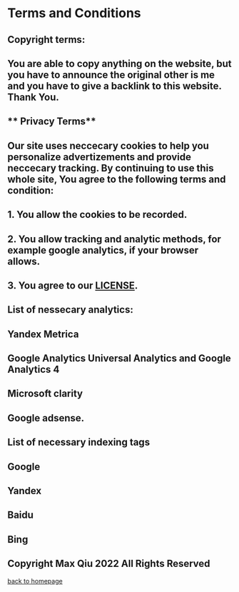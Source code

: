# Terms and Conditions
## **Copyright terms:**
## You are able to copy anything on the website, but you have to announce the original other is me and you have to give a backlink to this website. Thank You.
## ** Privacy Terms**
## Our site uses neccecary cookies to help you personalize advertizements and provide neccecary tracking. By continuing to use this whole site, You agree to the following terms and condition:
## 1. You allow the cookies to be recorded.
## 2. You allow tracking and analytic methods, for example google analytics, if your browser allows.
## 3. You agree to our [LICENSE](https://qqiumax.github.io/LICENSE).

## List of nessecary analytics:
## Yandex Metrica
## Google Analytics Universal Analytics and Google Analytics 4
## Microsoft clarity
## Google adsense. 
## List of necessary indexing tags
## Google
## Yandex
## Baidu
## Bing

## Copyright Max Qiu 2022 All Rights Reserved

[back to homepage](https://qqiumax.github.io/home)